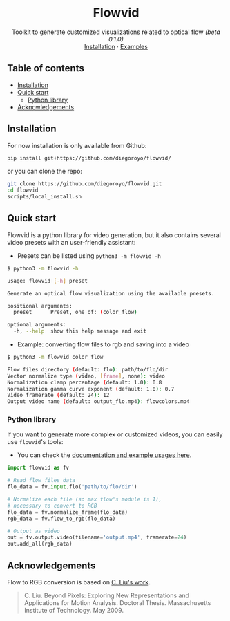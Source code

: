<p align="center">
  <!-- <a href="https://github.com/diegoroyo/flowvid">
    <img src="https://via.placeholder.com/72" alt="Logo" width=72 height=72>
  </a> -->

  <h1 align="center">Flowvid</h1>

  <p align="center">
    Toolkit to generate customized visualizations related to optical flow <i>(beta 0.1.0)</i>
    <br>
    <!-- <a href="https://TODO">PyPI page</a>
    · -->
    <a href="https://github.com/diegoroyo/flowvid/blob/master/README.md#installation">Installation</a>
    ·
    <a href="https://github.com/diegoroyo/flowvid/blob/master/examples">Examples</a>
  </p>
</p>


## Table of contents

- [Installation](#installation)
- [Quick start](#quick-start)
    - [Python library](#python-library)
- [Acknowledgements](#acknowledgements)


## Installation

For now installation is only available from Github:

```sh
pip install git+https://github.com/diegoroyo/flowvid/
```
or you can clone the repo:
```sh
git clone https://github.com/diegoroyo/flowvid.git
cd flowvid
scripts/local_install.sh
```

## Quick start

Flowvid is a python library for video generation, but it also contains several video presets with an user-friendly assistant:

* Presets can be listed using `python3 -m flowvid -h`

```sh
$ python3 -m flowvid -h

usage: flowvid [-h] preset

Generate an optical flow visualization using the available presets.

positional arguments:
  preset      Preset, one of: (color_flow)

optional arguments:
  -h, --help  show this help message and exit
```

* Example: converting flow files to rgb and saving into a video

```sh
$ python3 -m flowvid color_flow

Flow files directory (default: flo): path/to/flo/dir 
Vector normalize type (video, [frame], none): video
Normalization clamp percentage (default: 1.0): 0.8
Normalization gamma curve exponent (default: 1.0): 0.7
Video framerate (default: 24): 12
Output video name (default: output_flo.mp4): flowcolors.mp4 
```

### Python library

If you want to generate more complex or customized videos, you can easily use `flowvid`'s tools:

* You can check the [documentation and example usages here](https://github.com/diegoroyo/flowvid/blob/master/docs).

```python
import flowvid as fv

# Read flow files data
flo_data = fv.input.flo('path/to/flo/dir')

# Normalize each file (so max flow's module is 1),
# necessary to convert to RGB
flo_data = fv.normalize_frame(flo_data)
rgb_data = fv.flow_to_rgb(flo_data)

# Output as video
out = fv.output.video(filename='output.mp4', framerate=24)
out.add_all(rgb_data)
```


## Acknowledgements

Flow to RGB conversion is based on [C. Liu's work](https://people.csail.mit.edu/celiu/OpticalFlow/).

> C. Liu. Beyond Pixels: Exploring New Representations and Applications for Motion Analysis. Doctoral Thesis. Massachusetts Institute of Technology. May 2009.